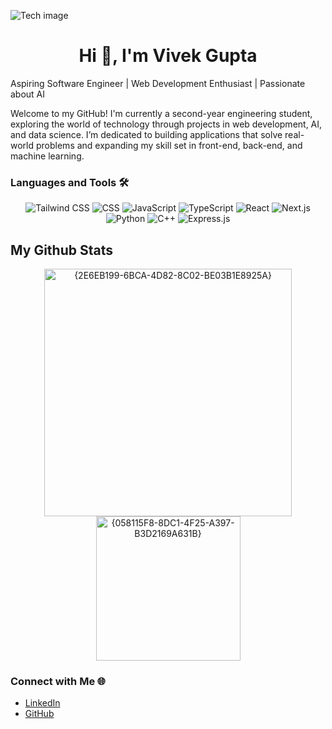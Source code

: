 ![Tech image](https://github.com/user-attachments/assets/0db65ff4-7104-4d3f-b7f9-4492d4f24f9d)


<h1 align="center">Hi 👋, I'm Vivek Gupta</h1>
Aspiring Software Engineer | Web Development Enthusiast | Passionate about AI

Welcome to my GitHub! I'm currently a second-year engineering student, exploring the world of technology through projects in web development, AI, and data science. I’m dedicated to building applications that solve real-world problems and expanding my skill set in front-end, back-end, and machine learning.

### Languages and Tools 🛠️

<div align="center">
  <img alt="Tailwind CSS" src="https://img.shields.io/badge/-Tailwind_CSS-06B6D4?style=flat-square&logo=tailwindcss&logoColor=white" />
  <img alt="CSS" src="https://img.shields.io/badge/-CSS-2980b9?style=flat-square&logo=css3&logoColor=white" />
  <img alt="JavaScript" src="https://img.shields.io/badge/-JavaScript-34495e?style=flat-square&logo=javascript" />
  <img alt="TypeScript" src="https://img.shields.io/badge/-TypeScript-3178C6?style=flat-square&logo=typescript&logoColor=white" />
  <img alt="React" src="https://img.shields.io/badge/-React-45b8d8?style=flat-square&logo=react&logoColor=white" />
  <img alt="Next.js" src="https://img.shields.io/badge/-Next.js-000000?style=flat-square&logo=next.js&logoColor=white" />
  <img alt="Python" src="https://img.shields.io/badge/-Python-f1c40f?style=flat-square&logo=python" />
  <img alt="C++" src="https://img.shields.io/badge/-C++-2c3e50?style=flat-square&logo=C&logoColor=white" />
  <img alt="Express.js" src="https://img.shields.io/badge/-Express.js-000000?style=flat-square&logo=express&logoColor=white" />
</div>

## My Github Stats
 <div align="center">
 <img width="396" alt="{2E6EB199-6BCA-4D82-8C02-BE03B1E8925A}" src="https://github.com/user-attachments/assets/430d70a9-f6c0-4d94-9046-cabaaebfac42">
   <img width="231" alt="{058115F8-8DC1-4F25-A397-B3D2169A631B}" src="https://github.com/user-attachments/assets/775bb27f-bc68-4146-b982-232ffda9f43e">
</div> 

### Connect with Me 🌐

- [LinkedIn](https://www.linkedin.com/in/vivek-gupta-4607bb25a/)
- [GitHub](https://github.com/vivekguptaqwerty)
